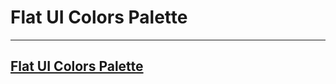 Flat UI Colors Palette
===================
----------
[Flat UI Colors Palette](http://flatuicolorspalette.apphb.com/)
----------
